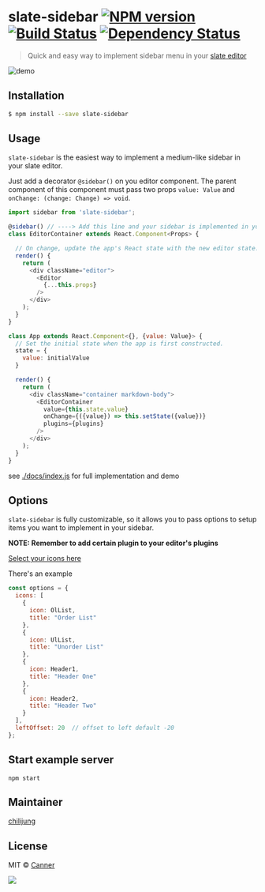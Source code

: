 # slate-sidebar [![NPM version][npm-image]][npm-url] [![Build Status][travis-image]][travis-url] [![Dependency Status][daviddm-image]][daviddm-url]
> Quick and easy way to implement sidebar menu in your [slate editor](https://docs.slatejs.org)

![demo](./docs/demo.gif)


## Installation

```sh
$ npm install --save slate-sidebar
```

## Usage

`slate-sidebar` is the easiest way to implement a medium-like sidebar in your slate editor.

Just add a decorator `@sidebar()` on you editor component. The parent component of this component must pass two props `value: Value` and `onChange: (change: Change) => void`.


```js
import sidebar from 'slate-sidebar';

@sidebar() // ----> Add this line and your sidebar is implemented in your editor
class EditorContainer extends React.Component<Props> {

  // On change, update the app's React state with the new editor state.
  render() {
    return (
      <div className="editor">
        <Editor
          {...this.props}
        />
      </div>
    );
  }
}

class App extends React.Component<{}, {value: Value}> {
  // Set the initial state when the app is first constructed.
  state = {
    value: initialValue
  }

  render() {
    return (
      <div className="container markdown-body">
        <EditorContainer
          value={this.state.value}
          onChange={({value}) => this.setState({value})}
          plugins={plugins}
        />
      </div>
    );
  }
}
```

see [./docs/index.js](./docs/index.js) for full implementation and demo

## Options

`slate-sidebar` is fully customizable, so it allows you to pass options to setup items you want to implement in your sidebar.

**NOTE: Remember to add certain plugin to your editor's plugins**

[Select your icons here](https://github.com/Canner/slate-editor-icons#slate-editor-icons)

There's an example

```js
const options = {
  icons: [
    {
      icon: OlList,
      title: "Order List"
    },
    {
      icon: UlList,
      title: "Unorder List"
    },
    {
      icon: Header1,
      title: "Header One"
    },
    {
      icon: Header2,
      title: "Header Two"
    }
  ],
  leftOffset: 20  // offset to left default -20
};
```

## Start example server

```
npm start
```

## Maintainer

[chilijung](https://github.com/chilijung)

## License

MIT © [Canner](https://github.com/Canner)

<a href="https://canner.io">
  <img src="https://user-images.githubusercontent.com/26116324/37811196-a437d930-2e93-11e8-97d8-0653ace2a46d.png"/>
</a>

[npm-image]: https://badge.fury.io/js/slate-sidebar.svg
[npm-url]: https://npmjs.org/package/slate-sidebar
[travis-image]: https://travis-ci.org/Canner/slate-sidebar.svg?branch=master
[travis-url]: https://travis-ci.org/Canner/slate-sidebar
[daviddm-image]: https://david-dm.org/Canner/slate-sidebar.svg?theme=shields.io
[daviddm-url]: https://david-dm.org/Canner/slate-sidebar
